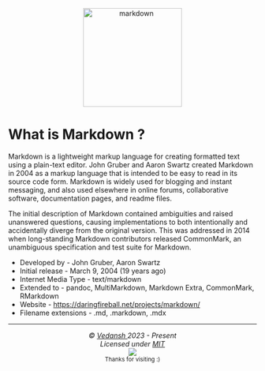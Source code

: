<div align="center">
    <img 
        src="https://cdn.jsdelivr.net/gh/offensive-vk/Icons@master/markdown/markdown-original.svg" 
        height=200 
        width=200 
        alt="markdown" 
    >
</div>

# **What is Markdown** ?

Markdown is a lightweight markup language for creating formatted text using a plain-text editor. John Gruber and Aaron Swartz created Markdown in 2004 as a markup language that is intended to be easy to read in its source code form. Markdown is widely used for blogging and instant messaging, and also used elsewhere in online forums, collaborative software, documentation pages, and readme files.

The initial description of Markdown contained ambiguities and raised unanswered questions, causing implementations to both intentionally and accidentally diverge from the original version. This was addressed in 2014 when long-standing Markdown contributors released CommonMark, an unambiguous specification and test suite for Markdown.

- Developed by - John Gruber, Aaron Swartz
- Initial release - March 9, 2004 (19 years ago)
- Internet Media Type - text/markdown
- Extended to - pandoc, MultiMarkdown, Markdown Extra, CommonMark, RMarkdown
- Website - https://daringfireball.net/projects/markdown/
- Filename extensions - .md, .markdown, .mdx

***

<p align="center">
  <i>&copy; <a href="https://github.com/offensive-vk/">Vedansh </a> 2023 - Present</i><br>
  <i>Licensed under <a href="https://mit-license.org/">MIT</a></i><br>
  <a href="https://github.com/npm-run-test"><img src="https://i.ibb.co/4KtpYxb/octocat-clean-mini.png" /></a><br>
  <sup>Thanks for visiting :)</sup>
</p>
